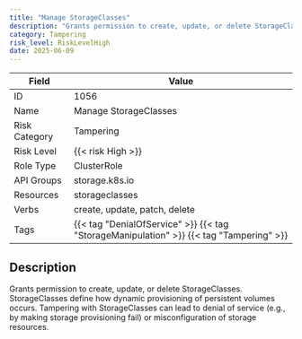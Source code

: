 ```yaml
---
title: "Manage StorageClasses"
description: "Grants permission to create, update, or delete StorageClasses. StorageClasses define how dynamic provisioning of persistent volumes occurs. Tampering with StorageClasses can lead to denial of service (e.g., by making storage provisioning fail) or misconfiguration of storage resources."
category: Tampering
risk_level: RiskLevelHigh
date: 2025-06-09
---
```


| Field         | Value                                                                                   |
| ------------- | --------------------------------------------------------------------------------------- |
| ID            | 1056                                                                                    |
| Name          | Manage StorageClasses                                                                   |
| Risk Category | Tampering                                                                               |
| Risk Level    | {{< risk High >}}                                                                       |
| Role Type     | ClusterRole                                                                             |
| API Groups    | storage.k8s.io                                                                          |
| Resources     | storageclasses                                                                          |
| Verbs         | create, update, patch, delete                                                           |
| Tags          | {{< tag "DenialOfService" >}} {{< tag "StorageManipulation" >}} {{< tag "Tampering" >}} |

## Description

Grants permission to create, update, or delete StorageClasses. StorageClasses define how dynamic provisioning of persistent volumes occurs. Tampering with StorageClasses can lead to denial of service (e.g., by making storage provisioning fail) or misconfiguration of storage resources.
